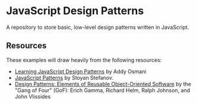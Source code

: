 JavaScript Design Patterns
==========================

A repository to store basic, low-level design patterns written in JavaScript.

## Resources

These examples will draw heavily from the following resources:

* [Learning JavaScript Design Patterns](http://addyosmani.com/resources/essentialjsdesignpatterns/book/) by Addy Osmani
* [JavaScript Patterns](http://shop.oreilly.com/product/9780596806767.do) by Stoyan Stefanov.
* [Design Patterns: Elements of Reusable Object-Oriented Software](http://www.amazon.com/Design-Patterns-Elements-Reusable-Object-Oriented/dp/0201633612) by the "Gang of Four" (GoF): Erich Gamma, Richard Helm, Ralph Johnson, and John Vlissides